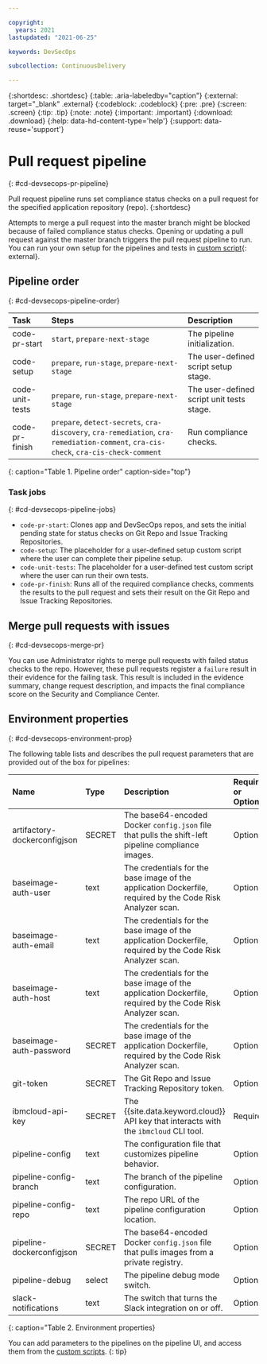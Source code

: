 ```yaml
---

copyright:
  years: 2021
lastupdated: "2021-06-25"

keywords: DevSecOps

subcollection: ContinuousDelivery

---
```


{:shortdesc: .shortdesc}
{:table: .aria-labeledby="caption"}
{:external: target="_blank" .external}
{:codeblock: .codeblock}
{:pre: .pre}
{:screen: .screen}
{:tip: .tip}
{:note: .note}
{:important: .important}
{:download: .download}
{:help: data-hd-content-type='help'}
{:support: data-reuse='support'}

# Pull request pipeline
{: #cd-devsecops-pr-pipeline}

Pull request pipeline runs set compliance status checks on a pull request for the specified application repository (repo).
{:shortdesc}

Attempts to merge a pull request into the master branch might be blocked because of failed compliance status checks. Opening or updating a pull request against the master branch triggers the pull request pipeline to run. You can run your own setup for the pipelines and tests in [custom script](/docs/ContinuousDelivery?topic=ContinuousDelivery-cd-devsecops-custom-scripts){: external}.

## Pipeline order
{: #cd-devsecops-pipeline-order}

|Task |Steps	|Description |
|:----------|:------------------------------|:------------------|
|code-pr-start 		|`start`, `prepare-next-stage` 		|The pipeline initialization.			|
|code-setup		|`prepare`, `run-stage`, `prepare-next-stage`		|The user-defined script setup stage.			|
|code-unit-tests		|`prepare`, `run-stage`, `prepare-next-stage` 		|The user-defined script unit tests stage.		|
|code-pr-finish		|`prepare`, `detect-secrets`, `cra-discovery`, `cra-remediation`, `cra-remediation-comment`, `cra-cis-check`, `cra-cis-check-comment`		|Run compliance checks.		|
{: caption="Table 1. Pipeline order" caption-side="top"}

### Task jobs
{: #cd-devsecops-pipeline-jobs}

* `code-pr-start`: Clones app and DevSecOps repos, and sets the initial pending state for status checks on Git Repo and Issue Tracking Repositories.
* `code-setup`: The placeholder for a user-defined setup custom script where the user can complete their pipeline setup.
* `code-unit-tests`: The placeholder for a user-defined test custom script where the user can run their own tests.
* `code-pr-finish`: Runs all of the required compliance checks, comments the results to the pull request and sets their result on the Git Repo and Issue Tracking Repositories.

## Merge pull requests with issues
{: #cd-devsecops-merge-pr}

You can use Administrator rights to merge pull requests with failed status checks to the repo. However, these pull requests register a `failure` result in their evidence for the failing task. This result is included in the evidence summary, change request description, and impacts the final compliance score on the Security and Compliance Center.

## Environment properties
{: #cd-devsecops-environment-prop}

The following table lists and describes the pull request parameters that are provided out of the box for pipelines:

|Name |Type	|Description |Required or Optional |
|:----------|:------------------------------|:------------------|:----------|
|artifactory-dockerconfigjson 		|SECRET 		|The base64-encoded Docker `config.json` file that pulls the shift-left pipeline compliance images.			|Optional			|
|baseimage-auth-user		|text		|The credentials for the base image of the application Dockerfile, required by the Code Risk Analyzer scan.			|Optional			|
|baseimage-auth-email		|text 		|The credentials for the base image of the application Dockerfile, required by the Code Risk Analyzer scan.		|Optional			|
|baseimage-auth-host		|text		|The credentials for the base image of the application Dockerfile, required by the Code Risk Analyzer scan.	|Optional			|
|baseimage-auth-password		|SECRET		|The credentials for the base image of the application Dockerfile, required by the Code Risk Analyzer scan. |Optional			|
|git-token		|SECRET		|The Git Repo and Issue Tracking Repository token.	|Optional			|
|ibmcloud-api-key		|SECRET		|The {{site.data.keyword.cloud}} API key that interacts with the `ibmcloud` CLI tool.	|Required			|
|pipeline-config		|text		|The configuration file that customizes pipeline behavior.	|Optional			|
|pipeline-config-branch		|text		|The branch of the pipeline configuration.	|Optional			|
|pipeline-config-repo		|text		|The repo URL of the pipeline configuration location.	|Optional			|
|pipeline-dockerconfigjson		|SECRET		|The base64-encoded Docker `config.json` file that pulls images from a private registry.	|Optional			|
|pipeline-debug		|select		|The pipeline debug mode switch.	|Optional			|
|slack-notifications		|text		|The switch that turns the Slack integration on or off.	|Optional			|
{: caption="Table 2. Environment properties}

You can add parameters to the pipelines on the pipeline UI, and access them from the [custom scripts](/docs/ContinuousDelivery?topic=ContinuousDelivery-cd-devsecops-custom-scripts).
{: tip}

